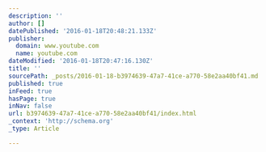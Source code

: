 ```yaml
---
description: ''
author: []
datePublished: '2016-01-18T20:48:21.133Z'
publisher:
  domain: www.youtube.com
  name: youtube.com
dateModified: '2016-01-18T20:47:16.130Z'
title: ''
sourcePath: _posts/2016-01-18-b3974639-47a7-41ce-a770-58e2aa40bf41.md
published: true
inFeed: true
hasPage: true
inNav: false
url: b3974639-47a7-41ce-a770-58e2aa40bf41/index.html
_context: 'http://schema.org'
_type: Article

---
```

